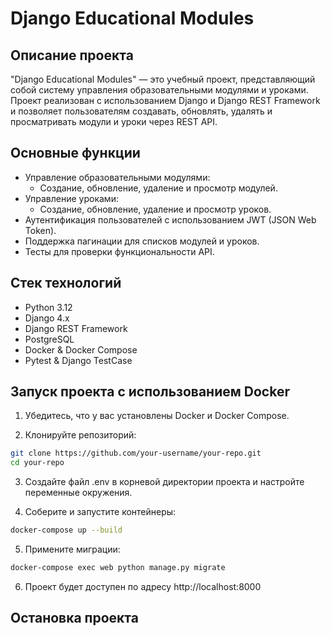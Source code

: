# Django Educational Modules

## Описание проекта

"Django Educational Modules" — это учебный проект, представляющий собой систему управления образовательными модулями и
уроками. Проект реализован с использованием Django и Django REST Framework и позволяет пользователям создавать,
обновлять, удалять и просматривать модули и уроки через REST API.

## Основные функции

- Управление образовательными модулями:
    - Создание, обновление, удаление и просмотр модулей.
- Управление уроками:
    - Создание, обновление, удаление и просмотр уроков.
- Аутентификация пользователей с использованием JWT (JSON Web Token).
- Поддержка пагинации для списков модулей и уроков.
- Тесты для проверки функциональности API.

## Стек технологий

- Python 3.12
- Django 4.x
- Django REST Framework
- PostgreSQL
- Docker & Docker Compose
- Pytest & Django TestCase

## Запуск проекта с использованием Docker

1. Убедитесь, что у вас установлены Docker и Docker Compose.

2. Клонируйте репозиторий:

```bash
git clone https://github.com/your-username/your-repo.git
cd your-repo
```

3. Создайте файл .env в корневой директории проекта и настройте переменные окружения.

4. Соберите и запустите контейнеры:

```bash
docker-compose up --build
```
5. Примените миграции:

```bash
docker-compose exec web python manage.py migrate
```
6. Проект будет доступен по адресу http://localhost:8000

## Остановка проекта

